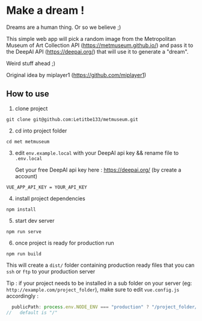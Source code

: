# Make a dream !

Dreams are a human thing. Or so we believe ;&#41;

This simple web app will pick a random image from the Metropolitan Museum of Art Collection API (https://metmuseum.github.io/) and pass it to the DeepAI API (https://deepai.org/) that will use it to generate a "dream".

Weird stuff ahead ;&#41;

Original idea by miplayer1 (https://github.com/miplayer1)

## How to use

1. clone project

```
git clone git@github.com:Letitbe133/metmuseum.git
```

2. cd into project folder

```
cd met metmuseum
```

3. edit `env.example.local`
   with your DeepAI api key && rename file to `.env.local`

   Get your free DeepAI api key here : https://deepai.org/ (by create a account)

```
VUE_APP_API_KEY = YOUR_API_KEY
```

4. install project dependencies

```
npm install
```

5. start dev server

```
npm run serve
```

6. once project is ready for production run

```
npm run build
```

This will create a `dist/` folder containing production ready files that you can `ssh` or `ftp` to your production server

Tip : if your project needs to be installed in a sub folder on your server (eg: `http://example.com/project_folder`), make sure to edit `vue.config.js` accordingly :

```js
  publicPath: process.env.NODE_ENV === "production" ? "/project_folder/" : "/",
//   default is "/"

```
